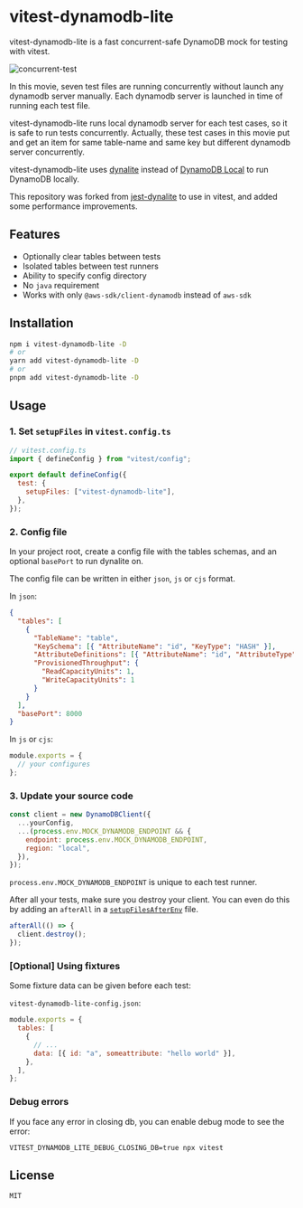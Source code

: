 # vitest-dynamodb-lite

vitest-dynamodb-lite is a fast concurrent-safe DynamoDB mock for testing with vitest.

![concurrent-test](https://github.com/yamatatsu/vitest-dynamodb-lite/assets/11013683/d46ec607-71b2-478b-ae5b-686624c54015)

In this movie, seven test files are running concurrently without launch any dynamodb server manually.
Each dynamodb server is launched in time of running each test file.

vitest-dynamodb-lite runs local dynamodb server for each test cases, so it is safe to run tests concurrently.
Actually, these test cases in this movie put and get an item for same table-name and same key but different dynamodb server concurrently.

vitest-dynamodb-lite uses [dynalite](https://github.com/architect/dynalite#readme) instead of [DynamoDB Local](https://docs.aws.amazon.com/amazondynamodb/latest/developerguide/DynamoDBLocal.html) to run DynamoDB locally.

This repository was forked from [jest-dynalite](https://github.com/freshollie/jest-dynalite) to use in vitest,
and added some performance improvements.

## Features

- Optionally clear tables between tests
- Isolated tables between test runners
- Ability to specify config directory
- No `java` requirement
- Works with only `@aws-sdk/client-dynamodb` instead of `aws-sdk`

## Installation

```bash
npm i vitest-dynamodb-lite -D
# or
yarn add vitest-dynamodb-lite -D
# or
pnpm add vitest-dynamodb-lite -D
```

## Usage

### 1. Set `setupFiles` in `vitest.config.ts`

```js
// vitest.config.ts
import { defineConfig } from "vitest/config";

export default defineConfig({
  test: {
    setupFiles: ["vitest-dynamodb-lite"],
  },
});
```

### 2. Config file

In your project root, create a config file with the tables schemas,
and an optional `basePort` to run dynalite on.

The config file can be written in either `json`, `js` or `cjs` format.

In `json`:

```json
{
  "tables": [
    {
      "TableName": "table",
      "KeySchema": [{ "AttributeName": "id", "KeyType": "HASH" }],
      "AttributeDefinitions": [{ "AttributeName": "id", "AttributeType": "S" }],
      "ProvisionedThroughput": {
        "ReadCapacityUnits": 1,
        "WriteCapacityUnits": 1
      }
    }
  ],
  "basePort": 8000
}
```

In `js` or `cjs`:

```js
module.exports = {
  // your configures
};
```

### 3. Update your source code

```javascript
const client = new DynamoDBClient({
  ...yourConfig,
  ...(process.env.MOCK_DYNAMODB_ENDPOINT && {
    endpoint: process.env.MOCK_DYNAMODB_ENDPOINT,
    region: "local",
  }),
});
```

`process.env.MOCK_DYNAMODB_ENDPOINT` is unique to each test runner.

After all your tests, make sure you destroy your client.
You can even do this by adding an `afterAll` in a [`setupFilesAfterEnv`](https://jestjs.io/docs/en/configuration#setupfilesafterenv-array) file.

```javascript
afterAll(() => {
  client.destroy();
});
```

### [Optional] Using fixtures

Some fixture data can be given before each test:

`vitest-dynamodb-lite-config.json`:

```js
module.exports = {
  tables: [
    {
      // ...
      data: [{ id: "a", someattribute: "hello world" }],
    },
  ],
};
```

### Debug errors

If you face any error in closing db, you can enable debug mode to see the error:

```
VITEST_DYNAMODB_LITE_DEBUG_CLOSING_DB=true npx vitest
```

## License

`MIT`
